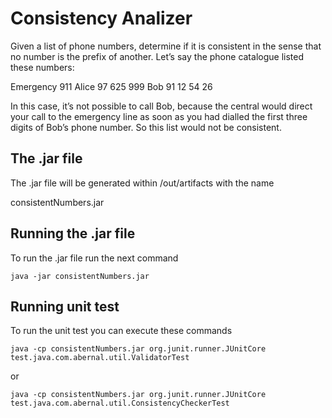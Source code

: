 # Consistency Analizer

Given a list of phone numbers, determine if it is consistent in the sense that no number is the prefix of another. Let’s say the phone catalogue listed these numbers:

Emergency 911
Alice 97 625 999
Bob 91 12 54 26

In this case, it’s not possible to call Bob, because the central would direct your call to the emergency line as soon as you had dialled the first three digits of Bob’s phone number. So this list would not be consistent.

## The .jar file

The .jar file will be generated within /out/artifacts with the name

consistentNumbers.jar

## Running the .jar file

To run the .jar file run the next command

```java -jar consistentNumbers.jar```

## Running unit test

To run the unit test you can execute these commands

```java -cp consistentNumbers.jar org.junit.runner.JUnitCore test.java.com.abernal.util.ValidatorTest ```

or 

```java -cp consistentNumbers.jar org.junit.runner.JUnitCore test.java.com.abernal.util.ConsistencyCheckerTest ```

